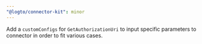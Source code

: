```yaml
---
"@logto/connector-kit": minor
---
```


Add a `customConfigs` for `GetAuthorizationUri` to input specific parameters to connector in order to fit various cases.
